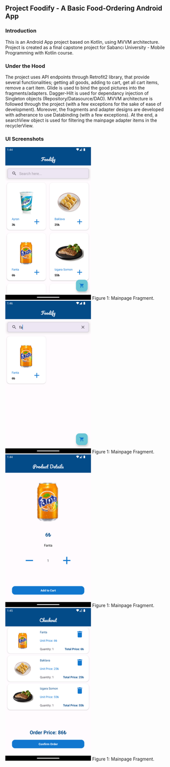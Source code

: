 ## Project Foodify - A Basic Food-Ordering Android App 

### Introduction

This is an Android App project based on Kotlin, using MVVM architecture. Project is created as a final capstone project for Sabancı University - Mobile Programming with Kotlin course. 

### Under the Hood

The project uses API endpoints through Retrofit2 library, that provide several functionalities; getting all goods, adding to cart, get all cart items, remove a cart item. Glide is used to bind the good pictures into the fragments/adapters. Dagger-Hilt is used for dependancy injection of Singleton objects (Repository/Datasource/DAO). MVVM architecture is followed through the project (with a few exceptions for the sake of ease of development). Moreover, the fragments and adapter designs are developed with adherance to use Databinding (with a few exceptions). At the end, a searchView object is used for filtering the mainpage adapter items in the recyclerView.

### UI Screenshots

<img src="./screenshots/ss1.png" width=270 height=480>
Figure 1: Mainpage Fragment.

<img src="./screenshots/ss2.png" width=270 height=480>
Figure 1: Mainpage Fragment.

<img src="./screenshots/ss3.png" width=270 height=480>
Figure 1: Mainpage Fragment.

<img src="./screenshots/ss4.png" width=270 height=480>
Figure 1: Mainpage Fragment.


